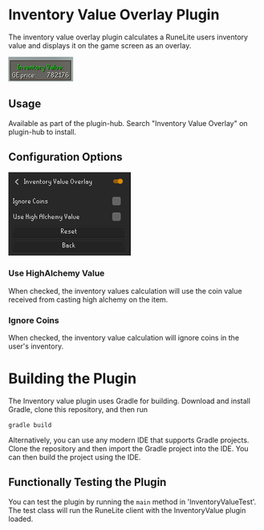 # Inventory Value Overlay Plugin

The inventory value overlay plugin calculates a RuneLite users inventory value and displays it on the game screen as an overlay.
 
![Overlay ](https://raw.githubusercontent.com/wikiworm/InventoryValue/dev/screenshots/inventory_value_overlay_ss.PNG "Overlay")

## Usage
Available as part of the plugin-hub. Search "Inventory Value Overlay" on plugin-hub to install.

## Configuration Options

![Configuration](https://raw.githubusercontent.com/wikiworm/InventoryValue/dev/screenshots/inventory_value_config_ss.PNG "Configuration")

### Use HighAlchemy Value
When checked, the inventory values calculation will use the coin value received from casting high alchemy on the item.

### Ignore Coins
When checked, the inventory value calculation will ignore coins in the user's inventory.

# Building the Plugin

The Inventory value plugin uses Gradle for building. Download and install Gradle, clone this repository, and then run 
```
gradle build
```     

Alternatively, you can use any modern IDE that supports Gradle projects. Clone the repository and then import the Gradle project into the IDE. You can then build the project using the IDE. 

## Functionally Testing the Plugin

You can test the plugin by running the `main` method in 'InventoryValueTest'. The test class will run the RuneLite client with the InventoryValue plugin loaded.
